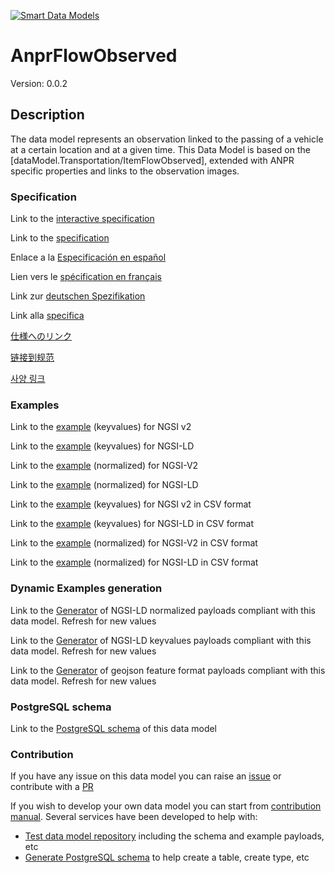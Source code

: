 [![Smart Data Models](https://smartdatamodels.org/wp-content/uploads/2022/01/SmartDataModels_logo.png "Logo")](https://smartdatamodels.org)
# AnprFlowObserved
Version: 0.0.2

## Description 

The data model represents an observation linked to the passing of a vehicle at a certain location and at a given time. This Data Model is based on the [dataModel.Transportation/ItemFlowObserved], extended with ANPR specific properties and links to the observation images.
### Specification

Link to the [interactive specification](https://swagger.lab.fiware.org/?url=https://smart-data-models.github.io/dataModel.Transportation/AnprFlowObserved/swagger.yaml)

Link to the [specification](https://github.com/smart-data-models/dataModel.Transportation/blob/master/AnprFlowObserved/doc/spec.md)

Enlace a la [Especificación en español](https://github.com/smart-data-models/dataModel.Transportation/blob/master/AnprFlowObserved/doc/spec_ES.md)

Lien vers le [spécification en français](https://github.com/smart-data-models/dataModel.Transportation/blob/master/AnprFlowObserved/doc/spec_FR.md)

Link zur [deutschen Spezifikation](https://github.com/smart-data-models/dataModel.Transportation/blob/master/AnprFlowObserved/doc/spec_DE.md)

Link alla [specifica](https://github.com/smart-data-models/dataModel.Transportation/blob/master/AnprFlowObserved/doc/spec_IT.md)

[仕様へのリンク](https://github.com/smart-data-models/dataModel.Transportation/blob/master/AnprFlowObserved/doc/spec_JA.md)

[链接到规范](https://github.com/smart-data-models/dataModel.Transportation/blob/master/AnprFlowObserved/doc/spec_ZH.md)

[사양 링크](https://github.com/smart-data-models/dataModel.Transportation/blob/master/AnprFlowObserved/doc/spec_KO.md)
### Examples

Link to the [example](https://smart-data-models.github.io/dataModel.Transportation/AnprFlowObserved/examples/example.json) (keyvalues) for NGSI v2

Link to the [example](https://smart-data-models.github.io/dataModel.Transportation/AnprFlowObserved/examples/example.jsonld) (keyvalues) for NGSI-LD

Link to the [example](https://smart-data-models.github.io/dataModel.Transportation/AnprFlowObserved/examples/example-normalized.json) (normalized) for NGSI-V2

Link to the [example](https://smart-data-models.github.io/dataModel.Transportation/AnprFlowObserved/examples/example-normalized.jsonld) (normalized) for NGSI-LD

Link to the [example](https://github.com/smart-data-models/dataModel.Transportation/blob/master/AnprFlowObserved/examples/example.json.csv) (keyvalues) for NGSI v2 in CSV format

Link to the [example](https://github.com/smart-data-models/dataModel.Transportation/blob/master/AnprFlowObserved/examples/example.jsonld.csv) (keyvalues) for NGSI-LD in CSV format

Link to the [example](https://github.com/smart-data-models/dataModel.Transportation/blob/master/AnprFlowObserved/examples/example-normalized.json.csv) (normalized) for NGSI-V2 in CSV format

Link to the [example](https://github.com/smart-data-models/dataModel.Transportation/blob/master/AnprFlowObserved/examples/example-normalized.jsonld.csv) (normalized) for NGSI-LD in CSV format
### Dynamic Examples generation

Link to the [Generator](https://smartdatamodels.org/extra/ngsi-ld_generator.php?schemaUrl=https://raw.githubusercontent.com/smart-data-models/dataModel.Transportation/master/AnprFlowObserved/schema.json&email=info@smartdatamodels.org) of NGSI-LD normalized payloads compliant with this data model. Refresh for new values

Link to the [Generator](https://smartdatamodels.org/extra/ngsi-ld_generator_keyvalues.php?schemaUrl=https://raw.githubusercontent.com/smart-data-models/dataModel.Transportation/master/AnprFlowObserved/schema.json&email=info@smartdatamodels.org) of NGSI-LD keyvalues payloads compliant with this data model. Refresh for new values

Link to the [Generator](https://smartdatamodels.org/extra/geojson_features_generator.php?schemaUrl=https://raw.githubusercontent.com/smart-data-models/dataModel.Transportation/master/AnprFlowObserved/schema.json&email=info@smartdatamodels.org) of geojson feature format payloads compliant with this data model. Refresh for new values
### PostgreSQL schema

Link to the [PostgreSQL schema](https://github.com/smart-data-models/dataModel.Transportation/blob/master/AnprFlowObserved/schema.sql) of this data model
### Contribution

 If you have any issue on this data model you can raise an [issue](https://github.com/smart-data-models/dataModel.Transportation/issues)  or contribute with a [PR](https://github.com/smart-data-models/dataModel.Transportation/pulls)

 If you wish to develop your own data model you can start from [contribution manual](https://bit.ly/contribution_manual). Several services have been developed to help with: 
 - [Test data model repository](https://smartdatamodels.org/index.php/data-models-contribution-api/) including the schema and example payloads, etc
 - [Generate PostgreSQL schema](https://smartdatamodels.org/index.php/sql-service/) to help create a table, create type, etc
